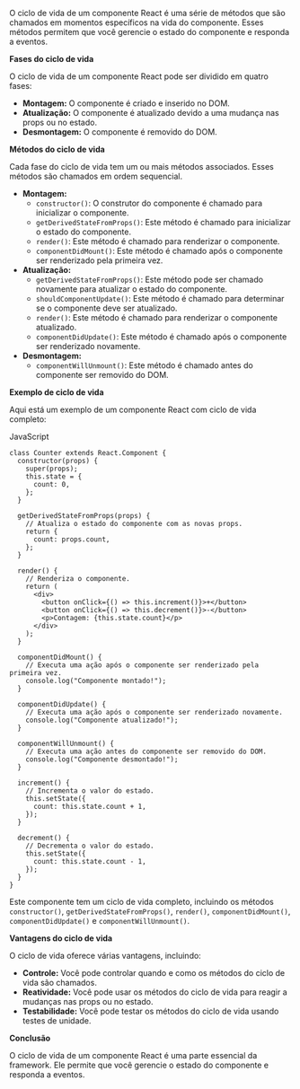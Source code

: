 O ciclo de vida de um componente React é uma série de métodos que são chamados em momentos específicos na vida do componente. Esses métodos permitem que você gerencie o estado do componente e responda a eventos.

**Fases do ciclo de vida**

O ciclo de vida de um componente React pode ser dividido em quatro fases:

- **Montagem:** O componente é criado e inserido no DOM.
- **Atualização:** O componente é atualizado devido a uma mudança nas props ou no estado.
- **Desmontagem:** O componente é removido do DOM.

**Métodos do ciclo de vida**

Cada fase do ciclo de vida tem um ou mais métodos associados. Esses métodos são chamados em ordem sequencial.

- **Montagem:**
    - `constructor()`: O construtor do componente é chamado para inicializar o componente.
    - `getDerivedStateFromProps()`: Este método é chamado para inicializar o estado do componente.
    - `render()`: Este método é chamado para renderizar o componente.
    - `componentDidMount()`: Este método é chamado após o componente ser renderizado pela primeira vez.
- **Atualização:**
    - `getDerivedStateFromProps()`: Este método pode ser chamado novamente para atualizar o estado do componente.
    - `shouldComponentUpdate()`: Este método é chamado para determinar se o componente deve ser atualizado.
    - `render()`: Este método é chamado para renderizar o componente atualizado.
    - `componentDidUpdate()`: Este método é chamado após o componente ser renderizado novamente.
- **Desmontagem:**
    - `componentWillUnmount()`: Este método é chamado antes do componente ser removido do DOM.

**Exemplo de ciclo de vida**

Aqui está um exemplo de um componente React com ciclo de vida completo:

JavaScript

```
class Counter extends React.Component {
  constructor(props) {
    super(props);
    this.state = {
      count: 0,
    };
  }

  getDerivedStateFromProps(props) {
    // Atualiza o estado do componente com as novas props.
    return {
      count: props.count,
    };
  }

  render() {
    // Renderiza o componente.
    return (
      <div>
        <button onClick={() => this.increment()}>+</button>
        <button onClick={() => this.decrement()}>-</button>
        <p>Contagem: {this.state.count}</p>
      </div>
    );
  }

  componentDidMount() {
    // Executa uma ação após o componente ser renderizado pela primeira vez.
    console.log("Componente montado!");
  }

  componentDidUpdate() {
    // Executa uma ação após o componente ser renderizado novamente.
    console.log("Componente atualizado!");
  }

  componentWillUnmount() {
    // Executa uma ação antes do componente ser removido do DOM.
    console.log("Componente desmontado!");
  }

  increment() {
    // Incrementa o valor do estado.
    this.setState({
      count: this.state.count + 1,
    });
  }

  decrement() {
    // Decrementa o valor do estado.
    this.setState({
      count: this.state.count - 1,
    });
  }
}
```

Este componente tem um ciclo de vida completo, incluindo os métodos `constructor()`, `getDerivedStateFromProps()`, `render()`, `componentDidMount()`, `componentDidUpdate()` e `componentWillUnmount()`.

**Vantagens do ciclo de vida**

O ciclo de vida oferece várias vantagens, incluindo:

- **Controle:** Você pode controlar quando e como os métodos do ciclo de vida são chamados.
- **Reatividade:** Você pode usar os métodos do ciclo de vida para reagir a mudanças nas props ou no estado.
- **Testabilidade:** Você pode testar os métodos do ciclo de vida usando testes de unidade.

**Conclusão**

O ciclo de vida de um componente React é uma parte essencial da framework. Ele permite que você gerencie o estado do componente e responda a eventos.